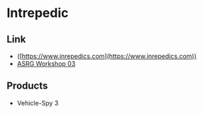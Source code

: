 # Intrepedic

## Link

* ([https://www.inrepedics.com](https://www.inrepedics.com))
* [ASRG Workshop 03](https://app.gitbook.com/s/-LkE3epNpD3qazTGcNWh/organisations/ASRG-S\_WS03\_Vehicle-Spy\_with\_Intrepid\_20190330)

## Products

* Vehicle-Spy 3
